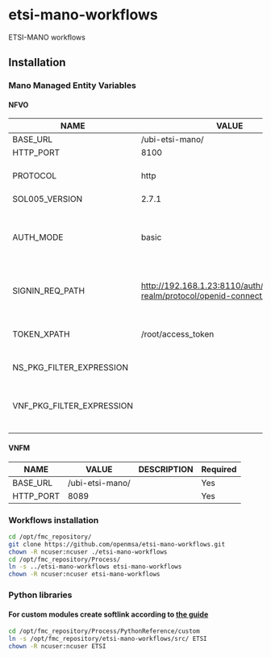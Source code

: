 # etsi-mano-workflows
ETSI-MANO workflows

## Installation

### Mano Managed Entity Variables

#### NFVO
| NAME | VALUE | DESCRIPTION | Required|
| ------ | ------ | ----- | ------ |
| BASE_URL | /ubi-etsi-mano/ | | Yes |
| HTTP_PORT | 8100 | | Yes |
| PROTOCOL | http | | No (http by default)|
| SOL005_VERSION | 2.7.1 | | No |
| AUTH_MODE | basic | Two possible values: 'basic' or 'oauth_v2'. If 'oauth_v2' setted as value, 'SIGNIN_REQ_PAH' and 'TOKEN_XPATH' configuration variables must be added as well (as in the next two rows). | Yes |
| SIGNIN_REQ_PATH | http://192.168.1.23:8110/auth/realms/mano-realm/protocol/openid-connect/token  | Keyclok server URL allows to get the NFVO authentication. | No (basic), Yes (oauth_v2)|
| TOKEN_XPATH | /root/access_token | | No (basic), Yes (oauth_v2)|
| NS_PKG_FILTER_EXPRESSION | | Example: '&filter=(eq,nsdOnboardingState,ONBOARDED)' | No |
| VNF_PKG_FILTER_EXPRESSION | | This current filter value allows to get only the VNF Package where the attribute 'onboardingState' 'equals' 'ONBOARDED'. (e.g: '&filter=(eq,onboardingState,CREATED)') | No |

#### VNFM
| NAME | VALUE | DESCRIPTION |Required|
| ------ | ------ | ----- | ------ |
| BASE_URL | /ubi-etsi-mano/ | |Yes |
| HTTP_PORT | 8089 | |Yes |


### Workflows installation

```sh
cd /opt/fmc_repository/
git clone https://github.com/openmsa/etsi-mano-workflows.git
chown -R ncuser:ncuser ./etsi-mano-workflows
cd /opt/fmc_repository/Process/
ln -s ../etsi-mano-workflows etsi-mano-workflows
chown -R ncuser:ncuser etsi-mano-workflows
```

### Python libraries
#### For custom modules create softlink according to [the guide](https://ubiqube.com/wp-content/docs/2.4.1/developer-guide/developer-guide-single.html#_how_to_extend_the_sdk)

```sh
cd /opt/fmc_repository/Process/PythonReference/custom
ln -s /opt/fmc_repository/etsi-mano-workflows/src/ ETSI 
chown -R ncuser:ncuser ETSI
```



